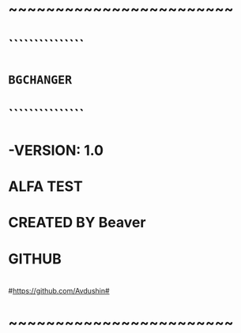#  ~~~~~~~~~~~~~~~~~~~~~~~~  #
#			     #
#    ```````````````	     #
#    `BGCHANGER    `	     #
#    ```````````````	     #			
#   -VERSION: 1.0	     #
#	ALFA TEST	     #
#			     #
#  CREATED BY Beaver  	     #
#       GITHUB		     #
#			     #
#https://github.com/Avdushin#
# ~~~~~~~~~~~~~~~~~~~~~~~~ #